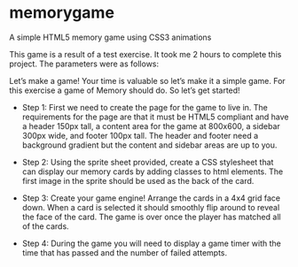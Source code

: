 memorygame
==========

A simple HTML5 memory game using CSS3 animations

This game is a result of a test exercise. It took me 2 hours to complete this project. The parameters were as follows:


Let’s make a game!  Your time is valuable so let’s make it a simple game.   For this exercise a game of Memory should do.  So let’s get started!

* Step 1:  First we need to create the page for the game to live in.   The requirements for the page are that it must be HTML5 compliant and have a header 150px tall, a content area for the game at 800x600, a sidebar 300px wide, and footer 100px tall.   The header and footer need a background gradient but the content and sidebar areas are up to you.

* Step 2: Using the sprite sheet provided, create a CSS stylesheet that can display our memory cards by adding classes to html elements.  The first image in the sprite should be used as the back of the card.

* Step 3: Create your game engine! Arrange the cards in a 4x4 grid face down.  When a card is selected it should smoothly flip around to reveal the face of the card. The game is over once the player has matched all of the cards.

* Step 4: During the game you will need to display a game timer with the time that has passed and the number of failed attempts. 
